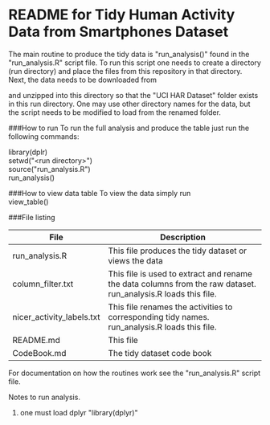 # README for Tidy Human Activity Data from Smartphones Dataset

The main routine to produce the tidy data is "run_analysis()" found in the "run_analysis.R" script file.  To run this script
one needs to create a directory (run directory) and place the files from this repository in that directory.  Next, the data needs to be downloaded 
from

and unzipped into this directory so that the "UCI HAR Dataset" folder exists in this run directory.  One may use other directory
names for the data, but the script needs to be modified to load from the renamed folder.

###How to run
To run the full analysis and produce the table just run the following commands:  
  
  library(dplr)  
  setwd("\<run directory\>")  
  source("run_analysis.R")    
  run_analysis()  
   
###How to view data table
To view the data simply run  
  view_table()  

###File listing

|File|Description|
|---------|-------------------------------|
|run_analysis.R|This file produces the tidy dataset or views the data|
|column_filter.txt|This file is used to extract and rename the data columns from the raw dataset.  run_analysis.R loads this file.|
|nicer_activity_labels.txt|This file renames the activities to corresponding tidy names.  run_analysis.R loads this file.|
|README.md|This file|
|CodeBook.md|The tidy dataset code book|

For documentation on how the routines work see the "run_analysis.R" script file.

Notes to run analysis.  
1) one must load dplyr "library(dplyr)"
